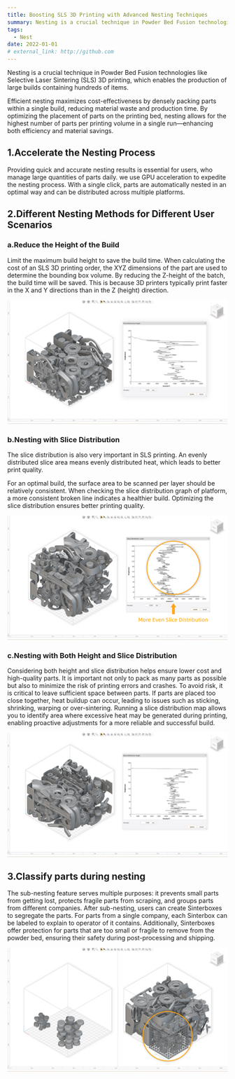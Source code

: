```yaml
---
title: Boosting SLS 3D Printing with Advanced Nesting Techniques
summary: Nesting is a crucial technique in Powder Bed Fusion technologies like Selective Laser Sintering (SLS) 3D printing.
tags:
  - Nest
date: 2022-01-01
# external_link: http://github.com
---
```

Nesting is a crucial technique in Powder Bed Fusion technologies like Selective Laser Sintering (SLS) 3D printing, which enables the production of large builds containing hundreds of items.

Efficient nesting maximizes cost-effectiveness by densely packing parts within a single build, reducing material waste and production time. By optimizing the placement of parts on the printing bed, nesting allows for the highest number of parts per printing volume in a single run—enhancing both efficiency and material savings.

## 1.Accelerate the Nesting Process
Providing quick and accurate nesting results is essential for users, who manage large quantities of parts daily. we use GPU acceleration to expedite the nesting process. With a single click, parts are automatically nested in an optimal way and can be distributed across multiple platforms.

## 2.Different Nesting Methods for Different User Scenarios 
### a.Reduce the Height of the Build
Limit the maximum build height to save the build time. When calculating the cost of an SLS 3D printing order, the XYZ dimensions of the part are used to determine the bounding box volume. By reducing the Z-height of the batch, the build time will be saved. This is because 3D printers typically print faster in the X and Y directions than in the Z (height) direction. 

![reduce height](images/reduce_height.png "reduce height")

### b.Nesting with Slice Distribution
The slice distribution is also very important in SLS printing. An evenly distributed slice area means evenly distributed heat, which leads to better print quality.

For an optimal build, the surface area to be scanned per layer should be relatively consistent. When checking the slice distribution graph of platform, a more consistent broken line indicates a healthier build. Optimizing the slice distribution ensures better printing quality.

![slice distribution](images/slice_distribution.png "slice distribution")

### c.Nesting with Both Height and Slice Distribution
Considering both height and slice distribution helps ensure lower cost and high-quality parts. It is important not only to pack as many parts as possible but also to minimize the risk of printing errors and crashes. To avoid risk, it is critical to leave sufficient space between parts. If parts are placed too close together, heat buildup can occur, leading to issues such as sticking, shrinking, warping or over-sintering. Running a slice distribution map allows you to identify area where excessive heat may be generated during printing, enabling proactive adjustments for a more reliable and successful build.

![height and slice distribution](images/height_and_slice_distribution.png "height and slice distribution")

## 3.Classify parts during nesting
The sub-nesting feature serves multiple purposes: it prevents small parts from getting lost, protects fragile parts from scraping, and groups parts from different companies. After sub-nesting, users can create Sinterboxes to segregate the parts. For parts from a single company, each Sinterbox can be labeled to explain to operator of it contains. Additionally, Sinterboxes offer protection for parts that are too small or fragile to remove from the powder bed, ensuring their safety during post-processing and shipping.

![sinterbox](images/sinter_box.png "sinterboxes")